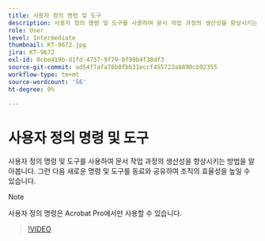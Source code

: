 ```yaml
---
title: 사용자 정의 명령 및 도구
description: 사용자 정의 명령 및 도구를 사용하여 문서 작업 과정의 생산성을 향상시키는 방법을 알아봅니다.
role: User
level: Intermediate
thumbnail: KT-9672.jpg
jira: KT-9672
exl-id: 0cbe419b-d1fd-4737-9f79-0f99b4f38df3
source-git-commit: ad54f7afa78b0fbb31eccf455723a8890cb92355
workflow-type: tm+mt
source-wordcount: '56'
ht-degree: 0%

---
```


# 사용자 정의 명령 및 도구

사용자 정의 명령 및 도구를 사용하여 문서 작업 과정의 생산성을 향상시키는 방법을 알아봅니다. 그런 다음 새로운 명령 및 도구를 동료와 공유하여 조직의 효율성을 높일 수 있습니다.

>[!NOTE]
>
>사용자 정의 명령은 Acrobat Pro에서만 사용할 수 있습니다.

>[!VIDEO](https://video.tv.adobe.com/v/340545?quality=12&learn=on&hidetitle=true)
